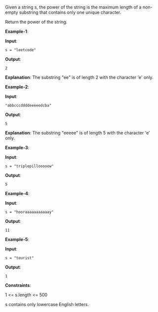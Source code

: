 Given a string s, the power of the string is the maximum length of a non-empty substring that contains only one unique character.

Return the power of the string.

**Example-1**: 

**Input**: 
    
    s = "leetcode"

**Output**: 

    2

**Explanation**: The substring "ee" is of length 2 with the character 'e' only.

**Example-2**:

**Input**: 

    "abbcccddddeeeeedcba"

**Output**: 

    5

**Explanation**: The substring "eeeee" is of length 5 with the character 'e' only.

**Example-3**:

**Input**: 

    s = "triplepillooooow"

**Output**: 

    5

**Example-4**:

**Input**: 

    s = "hooraaaaaaaaaaay"

**Output**: 

    11

**Example-5**:

**Input**: 

    s = "tourist"

**Output**: 

    1

**Constraints**: 

1 <= s.length <= 500

s contains only lowercase English letters.